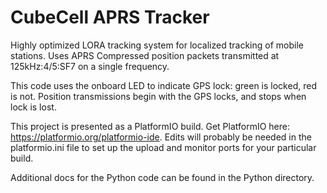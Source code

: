 # CubeCell APRS Tracker
Highly optimized LORA tracking system for localized tracking of mobile stations.  Uses APRS Compressed position packets transmitted at 125kHz:4/5:SF7 on a single frequency.

This code uses the onboard LED to indicate GPS lock:  green is locked, red is not.  Position transmissions begin with the GPS locks, and stops when lock is lost.

This project is presented as a PlatformIO build.  Get PlatformIO here:  https://platformio.org/platformio-ide.  Edits will probably be needed in the platformio.ini file to set up the upload and monitor ports for your particular build.

Additional docs for the Python code can be found in the Python directory.


